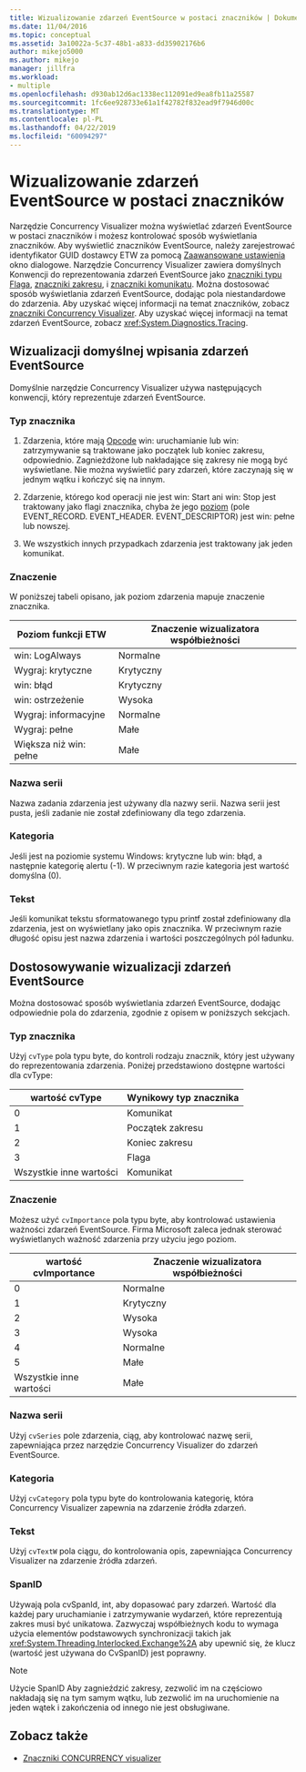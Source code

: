```yaml
---
title: Wizualizowanie zdarzeń EventSource w postaci znaczników | Dokumentacja firmy Microsoft
ms.date: 11/04/2016
ms.topic: conceptual
ms.assetid: 3a10022a-5c37-48b1-a833-dd35902176b6
author: mikejo5000
ms.author: mikejo
manager: jillfra
ms.workload:
- multiple
ms.openlocfilehash: d930ab12d6ac1338ec112091ed9ea8fb11a25587
ms.sourcegitcommit: 1fc6ee928733e61a1f42782f832ead9f7946d00c
ms.translationtype: MT
ms.contentlocale: pl-PL
ms.lasthandoff: 04/22/2019
ms.locfileid: "60094297"
---
```

# <a name="visualize-eventsource-events-as-markers"></a>Wizualizowanie zdarzeń EventSource w postaci znaczników
Narzędzie Concurrency Visualizer można wyświetlać zdarzeń EventSource w postaci znaczników i możesz kontrolować sposób wyświetlania znaczników. Aby wyświetlić znaczników EventSource, należy zarejestrować identyfikator GUID dostawcy ETW za pomocą [Zaawansowane ustawienia](../profiling/advanced-settings-dialog-box-concurrency-visualizer.md) okno dialogowe. Narzędzie Concurrency Visualizer zawiera domyślnych Konwencji do reprezentowania zdarzeń EventSource jako [znaczniki typu Flaga](../profiling/flag-markers.md), [znaczniki zakresu](../profiling/span-markers.md), i [znaczniki komunikatu](../profiling/message-markers.md). Można dostosować sposób wyświetlania zdarzeń EventSource, dodając pola niestandardowe do zdarzenia. Aby uzyskać więcej informacji na temat znaczników, zobacz [znaczniki Concurrency Visualizer](../profiling/concurrency-visualizer-markers.md). Aby uzyskać więcej informacji na temat zdarzeń EventSource, zobacz <xref:System.Diagnostics.Tracing>.

## <a name="default-visualization-of-eventsource-events"></a>Wizualizacji domyślnej wpisania zdarzeń EventSource
 Domyślnie narzędzie Concurrency Visualizer używa następujących konwencji, który reprezentuje zdarzeń EventSource.

### <a name="marker-type"></a>Typ znacznika

1. Zdarzenia, które mają [Opcode](/windows/desktop/WES/eventmanifestschema-opcodetype-complextype) win: uruchamianie lub win: zatrzymywanie są traktowane jako początek lub koniec zakresu, odpowiednio.  Zagnieżdżone lub nakładające się zakresy nie mogą być wyświetlane. Nie można wyświetlić pary zdarzeń, które zaczynają się w jednym wątku i kończyć się na innym.

2. Zdarzenie, którego kod operacji nie jest win: Start ani win: Stop jest traktowany jako flagi znacznika, chyba że jego [poziom](/windows/desktop/WES/defining-severity-levels) (pole EVENT_RECORD. EVENT_HEADER. EVENT_DESCRIPTOR) jest win: pełne lub nowszej.

3. We wszystkich innych przypadkach zdarzenia jest traktowany jak jeden komunikat.

### <a name="importance"></a>Znaczenie
 W poniższej tabeli opisano, jak poziom zdarzenia mapuje znaczenie znacznika.

|Poziom funkcji ETW|Znaczenie wizualizatora współbieżności|
|---------------|---------------------------------------|
|win: LogAlways|Normalne|
|Wygraj: krytyczne|Krytyczny|
|win: błąd|Krytyczny|
|win: ostrzeżenie|Wysoka|
|Wygraj: informacyjne|Normalne|
|Wygraj: pełne|Małe|
|Większa niż win: pełne|Małe|

### <a name="series-name"></a>Nazwa serii
 Nazwa zadania zdarzenia jest używany dla nazwy serii. Nazwa serii jest pusta, jeśli zadanie nie został zdefiniowany dla tego zdarzenia.

### <a name="category"></a>Kategoria
 Jeśli jest na poziomie systemu Windows: krytyczne lub win: błąd, a następnie kategorię alertu (-1). W przeciwnym razie kategoria jest wartość domyślna (0).

### <a name="text"></a>Tekst
 Jeśli komunikat tekstu sformatowanego typu printf został zdefiniowany dla zdarzenia, jest on wyświetlany jako opis znacznika. W przeciwnym razie długość opisu jest nazwa zdarzenia i wartości poszczególnych pól ładunku.

## <a name="customize-visualization-of-eventsource-events"></a>Dostosowywanie wizualizacji zdarzeń EventSource
 Można dostosować sposób wyświetlania zdarzeń EventSource, dodając odpowiednie pola do zdarzenia, zgodnie z opisem w poniższych sekcjach.

### <a name="marker-type"></a>Typ znacznika
 Użyj `cvType` pola typu byte, do kontroli rodzaju znacznik, który jest używany do reprezentowania zdarzenia. Poniżej przedstawiono dostępne wartości dla cvType:

|wartość cvType|Wynikowy typ znacznika|
|------------------|---------------------------|
|0|Komunikat|
|1|Początek zakresu|
|2|Koniec zakresu|
|3|Flaga|
|Wszystkie inne wartości|Komunikat|

### <a name="importance"></a>Znaczenie
 Możesz użyć `cvImportance` pola typu byte, aby kontrolować ustawienia ważności zdarzeń EventSource. Firma Microsoft zaleca jednak sterować wyświetlanych ważność zdarzenia przy użyciu jego poziom.

|wartość cvImportance|Znaczenie wizualizatora współbieżności|
|------------------------|---------------------------------------|
|0|Normalne|
|1|Krytyczny|
|2|Wysoka|
|3|Wysoka|
|4|Normalne|
|5|Małe|
|Wszystkie inne wartości|Małe|

### <a name="series-name"></a>Nazwa serii
 Użyj `cvSeries` pole zdarzenia, ciąg, aby kontrolować nazwę serii, zapewniająca przez narzędzie Concurrency Visualizer do zdarzeń EventSource.

### <a name="category"></a>Kategoria
 Użyj `cvCategory` pola typu byte do kontrolowania kategorię, która Concurrency Visualizer zapewnia na zdarzenie źródła zdarzeń.

### <a name="text"></a>Tekst
 Użyj `cvTextW` pola ciągu, do kontrolowania opis, zapewniająca Concurrency Visualizer na zdarzenie źródła zdarzeń.

### <a name="spanid"></a>SpanID
 Używają pola cvSpanId, int, aby dopasować pary zdarzeń. Wartość dla każdej pary uruchamianie i zatrzymywanie wydarzeń, które reprezentują zakres musi być unikatowa. Zazwyczaj współbieżnych kodu to wymaga użycia elementów podstawowych synchronizacji takich jak <xref:System.Threading.Interlocked.Exchange%2A> aby upewnić się, że klucz (wartość jest używana do CvSpanID) jest poprawny.

> [!NOTE]
>  Użycie SpanID Aby zagnieździć zakresy, zezwolić im na częściowo nakładają się na tym samym wątku, lub zezwolić im na uruchomienie na jeden wątek i zakończenia od innego nie jest obsługiwane.

## <a name="see-also"></a>Zobacz także
- [Znaczniki CONCURRENCY visualizer](../profiling/concurrency-visualizer-markers.md)